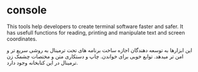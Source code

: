 # console
This tools help developers to create terminal software faster and safer.
It has usefull functions for reading, printing and manipulate text and screen coordinates. </br>


این ابزارها به توسعه دهندگان اجازه ساخت برنامه های تحت ترمینال به روشی سریع تر و امن تر میدهد.
توابع خوبی برای خواندن. چاپ و دستکاری متن و مختصات چشمک زن ترمینال در این کتابخانه وجود دارد.

